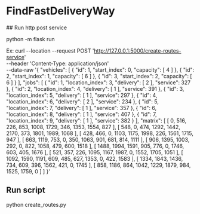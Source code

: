 ﻿# FindFastDeliveryWay
 
﻿## Run http post service
 
 python -m flask run
 
 Ex:
 curl --location --request POST 'http://127.0.0.1:5000/create-routes-service' \
--header 'Content-Type: application/json' \
--data-raw '{
    "vehicles": [
        {
            "id": 1,
            "start_index": 0,
            "capacity": [
                4
            ]
        },
        {
            "id": 2,
            "start_index": 1,
            "capacity": [
                6
            ]
        },
        {
            "id": 3,
            "start_index": 2,
            "capacity": [
                6
            ]
        }
    ],
    "jobs": [
        {
            "id": 1,
            "location_index": 3,
            "delivery": [
                2
            ],
            "service": 327
        },
        {
            "id": 2,
            "location_index": 4,
            "delivery": [
                1
            ],
            "service": 391
        },
        {
            "id": 3,
            "location_index": 5,
            "delivery": [
                1
            ],
            "service": 297
        },
        {
            "id": 4,
            "location_index": 6,
            "delivery": [
                2
            ],
            "service": 234
        },
        {
            "id": 5,
            "location_index": 7,
            "delivery": [
                1
            ],
            "service": 357
        },
        {
            "id": 6,
            "location_index": 8,
            "delivery": [
                1
            ],
            "service": 407
        },
        {
            "id": 7,
            "location_index": 9,
            "delivery": [
                1
            ],
            "service": 382
        }
    ],
    "matrix": [
        [
            0,
            516,
            226,
            853,
            1008,
            1729,
            346,
            1353,
            1554,
            827
        ],
        [
            548,
            0,
            474,
            1292,
            1442,
            2170,
            373,
            1801,
            1989,
            1068
        ],
        [
            428,
            466,
            0,
            1103,
            1175,
            1998,
            226,
            1561,
            1715,
            947
        ],
        [
            663,
            1119,
            753,
            0,
            350,
            1063,
            901,
            681,
            814,
            1111
        ],
        [
            906,
            1395,
            1003,
            292,
            0,
            822,
            1058,
            479,
            600,
            1518
        ],
        [
            1488,
            1994,
            1591,
            905,
            776,
            0,
            1746,
            603,
            405,
            1676
        ],
        [
            521,
            357,
            226,
            1095,
            1167,
            1987,
            0,
            1552,
            1705,
            1051
        ],
        [
            1092,
            1590,
            1191,
            609,
            485,
            627,
            1353,
            0,
            422,
            1583
        ],
        [
            1334,
            1843,
            1436,
            734,
            609,
            396,
            1562,
            421,
            0,
            1745
        ],
        [
            858,
            1186,
            864,
            1042,
            1229,
            1879,
            984,
            1525,
            1759,
            0
        ]
    ]
}'
 ## Run script
 python create_routes.py
